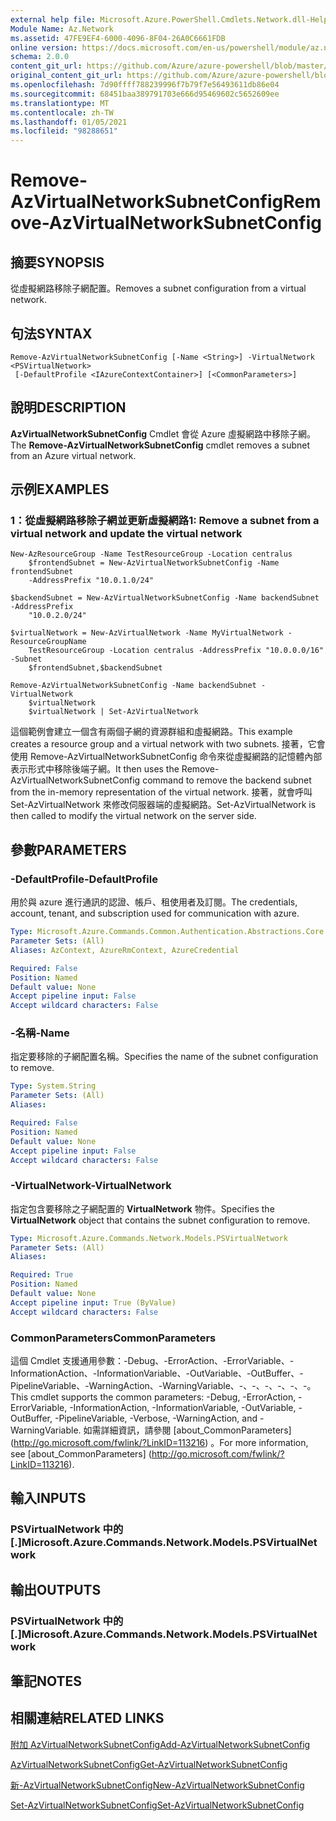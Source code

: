 ```yaml
---
external help file: Microsoft.Azure.PowerShell.Cmdlets.Network.dll-Help.xml
Module Name: Az.Network
ms.assetid: 47FE9EF4-6000-4096-8F04-26A0C6661FDB
online version: https://docs.microsoft.com/en-us/powershell/module/az.network/remove-azvirtualnetworksubnetconfig
schema: 2.0.0
content_git_url: https://github.com/Azure/azure-powershell/blob/master/src/Network/Network/help/Remove-AzVirtualNetworkSubnetConfig.md
original_content_git_url: https://github.com/Azure/azure-powershell/blob/master/src/Network/Network/help/Remove-AzVirtualNetworkSubnetConfig.md
ms.openlocfilehash: 7d90ffff788239996f7b79f7e56493611db86e04
ms.sourcegitcommit: 68451baa389791703e666d95469602c5652609ee
ms.translationtype: MT
ms.contentlocale: zh-TW
ms.lasthandoff: 01/05/2021
ms.locfileid: "98288651"
---
```

# <span data-ttu-id="ac2d8-101">Remove-AzVirtualNetworkSubnetConfig</span><span class="sxs-lookup"><span data-stu-id="ac2d8-101">Remove-AzVirtualNetworkSubnetConfig</span></span>

## <span data-ttu-id="ac2d8-102">摘要</span><span class="sxs-lookup"><span data-stu-id="ac2d8-102">SYNOPSIS</span></span>
<span data-ttu-id="ac2d8-103">從虛擬網路移除子網配置。</span><span class="sxs-lookup"><span data-stu-id="ac2d8-103">Removes a subnet configuration from a virtual network.</span></span>

## <span data-ttu-id="ac2d8-104">句法</span><span class="sxs-lookup"><span data-stu-id="ac2d8-104">SYNTAX</span></span>

```
Remove-AzVirtualNetworkSubnetConfig [-Name <String>] -VirtualNetwork <PSVirtualNetwork>
 [-DefaultProfile <IAzureContextContainer>] [<CommonParameters>]
```

## <span data-ttu-id="ac2d8-105">說明</span><span class="sxs-lookup"><span data-stu-id="ac2d8-105">DESCRIPTION</span></span>
<span data-ttu-id="ac2d8-106">**AzVirtualNetworkSubnetConfig** Cmdlet 會從 Azure 虛擬網路中移除子網。</span><span class="sxs-lookup"><span data-stu-id="ac2d8-106">The **Remove-AzVirtualNetworkSubnetConfig** cmdlet removes a subnet from an Azure virtual network.</span></span>

## <span data-ttu-id="ac2d8-107">示例</span><span class="sxs-lookup"><span data-stu-id="ac2d8-107">EXAMPLES</span></span>

### <span data-ttu-id="ac2d8-108">1：從虛擬網路移除子網並更新虛擬網路</span><span class="sxs-lookup"><span data-stu-id="ac2d8-108">1: Remove a subnet from a virtual network and update the virtual network</span></span>
```
New-AzResourceGroup -Name TestResourceGroup -Location centralus
    $frontendSubnet = New-AzVirtualNetworkSubnetConfig -Name frontendSubnet 
    -AddressPrefix "10.0.1.0/24"

$backendSubnet = New-AzVirtualNetworkSubnetConfig -Name backendSubnet -AddressPrefix 
    "10.0.2.0/24"

$virtualNetwork = New-AzVirtualNetwork -Name MyVirtualNetwork -ResourceGroupName 
    TestResourceGroup -Location centralus -AddressPrefix "10.0.0.0/16" -Subnet 
    $frontendSubnet,$backendSubnet

Remove-AzVirtualNetworkSubnetConfig -Name backendSubnet -VirtualNetwork 
    $virtualNetwork
    $virtualNetwork | Set-AzVirtualNetwork
```

<span data-ttu-id="ac2d8-109">這個範例會建立一個含有兩個子網的資源群組和虛擬網路。</span><span class="sxs-lookup"><span data-stu-id="ac2d8-109">This example creates a resource group and a virtual network with two subnets.</span></span> <span data-ttu-id="ac2d8-110">接著，它會使用 Remove-AzVirtualNetworkSubnetConfig 命令來從虛擬網路的記憶體內部表示形式中移除後端子網。</span><span class="sxs-lookup"><span data-stu-id="ac2d8-110">It then uses the Remove-AzVirtualNetworkSubnetConfig command to remove the backend subnet from the in-memory representation of the virtual network.</span></span> <span data-ttu-id="ac2d8-111">接著，就會呼叫 Set-AzVirtualNetwork 來修改伺服器端的虛擬網路。</span><span class="sxs-lookup"><span data-stu-id="ac2d8-111">Set-AzVirtualNetwork is then called to modify the virtual network on the server side.</span></span>

## <span data-ttu-id="ac2d8-112">參數</span><span class="sxs-lookup"><span data-stu-id="ac2d8-112">PARAMETERS</span></span>

### <span data-ttu-id="ac2d8-113">-DefaultProfile</span><span class="sxs-lookup"><span data-stu-id="ac2d8-113">-DefaultProfile</span></span>
<span data-ttu-id="ac2d8-114">用於與 azure 進行通訊的認證、帳戶、租使用者及訂閱。</span><span class="sxs-lookup"><span data-stu-id="ac2d8-114">The credentials, account, tenant, and subscription used for communication with azure.</span></span>

```yaml
Type: Microsoft.Azure.Commands.Common.Authentication.Abstractions.Core.IAzureContextContainer
Parameter Sets: (All)
Aliases: AzContext, AzureRmContext, AzureCredential

Required: False
Position: Named
Default value: None
Accept pipeline input: False
Accept wildcard characters: False
```

### <span data-ttu-id="ac2d8-115">-名稱</span><span class="sxs-lookup"><span data-stu-id="ac2d8-115">-Name</span></span>
<span data-ttu-id="ac2d8-116">指定要移除的子網配置名稱。</span><span class="sxs-lookup"><span data-stu-id="ac2d8-116">Specifies the name of the subnet configuration to remove.</span></span>

```yaml
Type: System.String
Parameter Sets: (All)
Aliases:

Required: False
Position: Named
Default value: None
Accept pipeline input: False
Accept wildcard characters: False
```

### <span data-ttu-id="ac2d8-117">-VirtualNetwork</span><span class="sxs-lookup"><span data-stu-id="ac2d8-117">-VirtualNetwork</span></span>
<span data-ttu-id="ac2d8-118">指定包含要移除之子網配置的 **VirtualNetwork** 物件。</span><span class="sxs-lookup"><span data-stu-id="ac2d8-118">Specifies the **VirtualNetwork** object that contains the subnet configuration to remove.</span></span>

```yaml
Type: Microsoft.Azure.Commands.Network.Models.PSVirtualNetwork
Parameter Sets: (All)
Aliases:

Required: True
Position: Named
Default value: None
Accept pipeline input: True (ByValue)
Accept wildcard characters: False
```

### <span data-ttu-id="ac2d8-119">CommonParameters</span><span class="sxs-lookup"><span data-stu-id="ac2d8-119">CommonParameters</span></span>
<span data-ttu-id="ac2d8-120">這個 Cmdlet 支援通用參數：-Debug、-ErrorAction、-ErrorVariable、-InformationAction、-InformationVariable、-OutVariable、-OutBuffer、-PipelineVariable、-WarningAction、-WarningVariable、-、-、-、-、-、-。</span><span class="sxs-lookup"><span data-stu-id="ac2d8-120">This cmdlet supports the common parameters: -Debug, -ErrorAction, -ErrorVariable, -InformationAction, -InformationVariable, -OutVariable, -OutBuffer, -PipelineVariable, -Verbose, -WarningAction, and -WarningVariable.</span></span> <span data-ttu-id="ac2d8-121">如需詳細資訊，請參閱 [about_CommonParameters] (http://go.microsoft.com/fwlink/?LinkID=113216) 。</span><span class="sxs-lookup"><span data-stu-id="ac2d8-121">For more information, see [about_CommonParameters] (http://go.microsoft.com/fwlink/?LinkID=113216).</span></span>

## <span data-ttu-id="ac2d8-122">輸入</span><span class="sxs-lookup"><span data-stu-id="ac2d8-122">INPUTS</span></span>

### <span data-ttu-id="ac2d8-123">PSVirtualNetwork 中的 [.]</span><span class="sxs-lookup"><span data-stu-id="ac2d8-123">Microsoft.Azure.Commands.Network.Models.PSVirtualNetwork</span></span>

## <span data-ttu-id="ac2d8-124">輸出</span><span class="sxs-lookup"><span data-stu-id="ac2d8-124">OUTPUTS</span></span>

### <span data-ttu-id="ac2d8-125">PSVirtualNetwork 中的 [.]</span><span class="sxs-lookup"><span data-stu-id="ac2d8-125">Microsoft.Azure.Commands.Network.Models.PSVirtualNetwork</span></span>

## <span data-ttu-id="ac2d8-126">筆記</span><span class="sxs-lookup"><span data-stu-id="ac2d8-126">NOTES</span></span>

## <span data-ttu-id="ac2d8-127">相關連結</span><span class="sxs-lookup"><span data-stu-id="ac2d8-127">RELATED LINKS</span></span>

[<span data-ttu-id="ac2d8-128">附加 AzVirtualNetworkSubnetConfig</span><span class="sxs-lookup"><span data-stu-id="ac2d8-128">Add-AzVirtualNetworkSubnetConfig</span></span>](./Add-AzVirtualNetworkSubnetConfig.md)

[<span data-ttu-id="ac2d8-129">AzVirtualNetworkSubnetConfig</span><span class="sxs-lookup"><span data-stu-id="ac2d8-129">Get-AzVirtualNetworkSubnetConfig</span></span>](./Get-AzVirtualNetworkSubnetConfig.md)

[<span data-ttu-id="ac2d8-130">新-AzVirtualNetworkSubnetConfig</span><span class="sxs-lookup"><span data-stu-id="ac2d8-130">New-AzVirtualNetworkSubnetConfig</span></span>](./New-AzVirtualNetworkSubnetConfig.md)

[<span data-ttu-id="ac2d8-131">Set-AzVirtualNetworkSubnetConfig</span><span class="sxs-lookup"><span data-stu-id="ac2d8-131">Set-AzVirtualNetworkSubnetConfig</span></span>](./Set-AzVirtualNetworkSubnetConfig.md)


